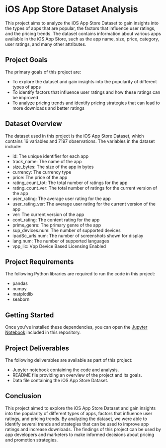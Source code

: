 # iOS App Store Dataset Analysis
This project aims to analyze the iOS App Store Dataset to gain insights into the types of apps that are popular, the factors that influence user ratings, and the pricing trends. The dataset contains information about various apps available in the iOS App Store, such as the app name, size, price, category, user ratings, and many other attributes.

## Project Goals
The primary goals of this project are:

* To explore the dataset and gain insights into the popularity of different types of apps
* To identify factors that influence user ratings and how these ratings can be improved
* To analyze pricing trends and identify pricing strategies that can lead to more downloads and better ratings

## Dataset Overview
The dataset used in this project is the iOS App Store Dataset, which contains 16 variables and 7197 observations. The variables in the dataset include:

* id: The unique identifier for each app
* track_name: The name of the app
* size_bytes: The size of the app in bytes
* currency: The currency type
* price: The price of the app
* rating_count_tot: The total number of ratings for the app
* rating_count_ver: The total number of ratings for the current version of the app
* user_rating: The average user rating for the app
* user_rating_ver: The average user rating for the current version of the app
* ver: The current version of the app
* cont_rating: The content rating for the app
* prime_genre: The primary genre of the app
* sup_devices.num: The number of supported devices
* ipadSc_urls.num: The number of screenshots shown for display
* lang.num: The number of supported languages
* vpp_lic: Vpp Device Based Licensing Enabled

## Project Requirements
The following Python libraries are required to run the code in this project:

* pandas
* numpy
* matplotlib
* seaborn

## Getting Started
Once you've installed these dependencies, you can open the [Jupyter Notebook](./Mobile-Apps-Analysis.ipynb) included in this repository.

## Project Deliverables
The following deliverables are available as part of this project:

* Jupyter notebook containing the code and analysis.
* README file providing an overview of the project and its goals.
* Data file containing the iOS App Store Dataset.

## Conclusion
This project aimed to explore the iOS App Store Dataset and gain insights into the popularity of different types of apps, factors that influence user ratings, and pricing trends. By analyzing the dataset, we were able to identify several trends and strategies that can be used to improve app ratings and increase downloads. The findings of this project can be used by app developers and marketers to make informed decisions about pricing and promotion strategies.



